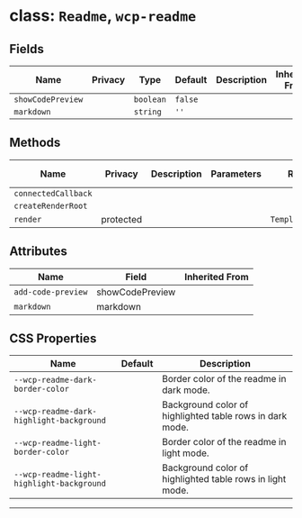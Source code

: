 # class: `Readme`, `wcp-readme`

## Fields

| Name              | Privacy | Type      | Default | Description | Inherited From |
| ----------------- | ------- | --------- | ------- | ----------- | -------------- |
| `showCodePreview` |         | `boolean` | `false` |             |                |
| `markdown`        |         | `string`  | `''`    |             |                |

## Methods

| Name                | Privacy   | Description | Parameters | Return           | Inherited From |
| ------------------- | --------- | ----------- | ---------- | ---------------- | -------------- |
| `connectedCallback` |           |             |            |                  |                |
| `createRenderRoot`  |           |             |            |                  |                |
| `render`            | protected |             |            | `TemplateResult` |                |

## Attributes

| Name               | Field           | Inherited From |
| ------------------ | --------------- | -------------- |
| `add-code-preview` | showCodePreview |                |
| `markdown`         | markdown        |                |

## CSS Properties

| Name                                      | Default | Description                                               |
| ----------------------------------------- | ------- | --------------------------------------------------------- |
| `--wcp-readme-dark-border-color`          |         | Border color of the readme in dark mode.                  |
| `--wcp-readme-dark-highlight-background`  |         | Background color of highlighted table rows in dark mode.  |
| `--wcp-readme-light-border-color`         |         | Border color of the readme in light mode.                 |
| `--wcp-readme-light-highlight-background` |         | Background color of highlighted table rows in light mode. |

<hr/>
